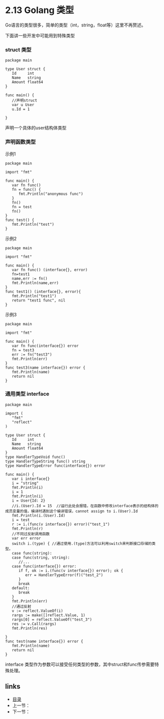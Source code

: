 # 2.13 Golang 类型

Go语言的类型很多，简单的类型（int，string，float等）这里不再赘述。

下面讲一些开发中可能用到特殊类型

### struct 类型

```
package main

type User struct {
   Id     int
   Name   string
   Amount float64
}

func main() {
   //声明struct
   var u User
   u.Id = 1

}
```

声明一个具体的user结构体类型

### 声明函数类型

示例1

```
package main

import "fmt"

func main() {
   var fn func()
   fn = func() {
      fmt.Println("anonymous func")
   }
   fn()
   fn = test
   fn()
}
func test() {
   fmt.Println("test")
}
```

示例2

```
package main

import "fmt"

func main() {
   var fn func() (interface{}, error)
   fn=test1
   name,err := fn()
   fmt.Println(name,err)
}
func test1() (interface{}, error){
   fmt.Println("test1")
   return "test1 func", nil
}
```

示例3

```
package main

import "fmt"

func main() {
   var fn func(interface{}) error
   fn = test3
   err := fn("test3")
   fmt.Println(err)
}
func test3(name interface{}) error {
   fmt.Println(name)
   return nil
}
```

### 通用类型 interface

```
package main

import (
   "fmt"
   "reflect"
)

type User struct {
   Id     int
   Name   string
   Amount float64
}
type HandlerTypeVoid func()
type HandlerTypeString func() string
type HandlerTypeError func(interface{}) error

func main() {
   var i interface{}
   i = "string"
   fmt.Println(i)
   i = 1
   fmt.Println(i)
   i = User{Id: 2}
   //i.(User).Id = 15  //运行此处会报错，在函数中修改interface表示的结构体的成员变量的值，编译时遇到这个编译错误，cannot assign to i.(User).Id
   fmt.Println(i.(User).Id)
   i = test
   r := i.(func(v interface{}) error)("test_1")
   fmt.Println(r)
   //不同过反射调用函数
   var err error
   switch i.(type) { //通过使用.(type)方法可以利用switch来判断接口存储的类型。
   case func(string):
   case func(string, string):
      //...
   case func(interface{}) error:
      if f, ok := i.(func(v interface{}) error); ok {
         err = HandlerTypeError(f)("test_2")
      }
      break
   default:
      break
   }
   fmt.Println(err)
   //通过反射
   v := reflect.ValueOf(i)
   rargs := make([]reflect.Value, 1)
   rargs[0] = reflect.ValueOf("test_3")
   res := v.Call(rargs)
   fmt.Println(res)

}
func test(name interface{}) error {
   fmt.Println(name)
   return nil
}
```

interface 类型作为参数可以接受任何类型的参数，其中struct和func传参需要特殊处理。



## links

- [目录](https://github.com/guyan0319/golang_development_notes/blob/master/zh/preface.md)
- 上一节：
- 下一节：

